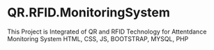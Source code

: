# QR.RFID.MonitoringSystem 
 This Project is Integrated of QR and RFID Technology for Attentdance Monitoring System
 HTML, CSS, JS, BOOTSTRAP, MYSQL, PHP
